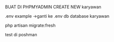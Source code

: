 BUAT DI PHPMYADMIN CREATE NEW karyawan

.env example ->ganti ke .env db database karyawan

php artisan migrate:fresh

test di poshman